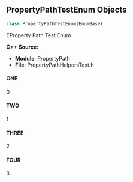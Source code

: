 ## PropertyPathTestEnum Objects

```python
class PropertyPathTestEnum(EnumBase)
```

EProperty Path Test Enum

**C++ Source:**

- **Module**: PropertyPath
- **File**: PropertyPathHelpersTest.h

<a id="unreal.PropertyPathTestEnum.ONE"></a>

#### ONE

0

<a id="unreal.PropertyPathTestEnum.TWO"></a>

#### TWO

1

<a id="unreal.PropertyPathTestEnum.THREE"></a>

#### THREE

2

<a id="unreal.PropertyPathTestEnum.FOUR"></a>

#### FOUR

3

<a id="unreal.AutoReceiveInput"></a>